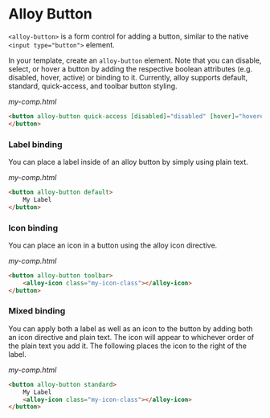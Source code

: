 # Alloy Button

`<alloy-button>` is a form control for adding a button, similar to the native
`<input type="button">` element.

In your template, create an `alloy-button` element. Note that you can disable, select, or hover a button by adding the respective boolean attributes (e.g. disabled, hover, active) or
binding to it. Currently, alloy supports default, standard, quick-access, and toolbar button styling.

*my-comp.html*
```html
<button alloy-button quick-access [disabled]="disabled" [hover]="hovered" [active]="clicked">
</button>
```

### Label binding

You can place a label inside of an alloy button by simply using plain text.

*my-comp.html*
```html
<button alloy-button default>
    My Label
</button>
```

### Icon binding

You can place an icon in a button using the alloy icon directive.

*my-comp.html*
```html
<button alloy-button toolbar>
    <alloy-icon class="my-icon-class"></alloy-icon>
</button>
```

### Mixed binding

You can apply both a label as well as an icon to the button by adding both an icon directive and plain text.
The icon will appear to whichever order of the plain text you add it. The following places the icon to the right
of the label.

*my-comp.html*
```html
<button alloy-button standard>
    My Label
    <alloy-icon class="my-icon-class"></alloy-icon>
</button>
```
